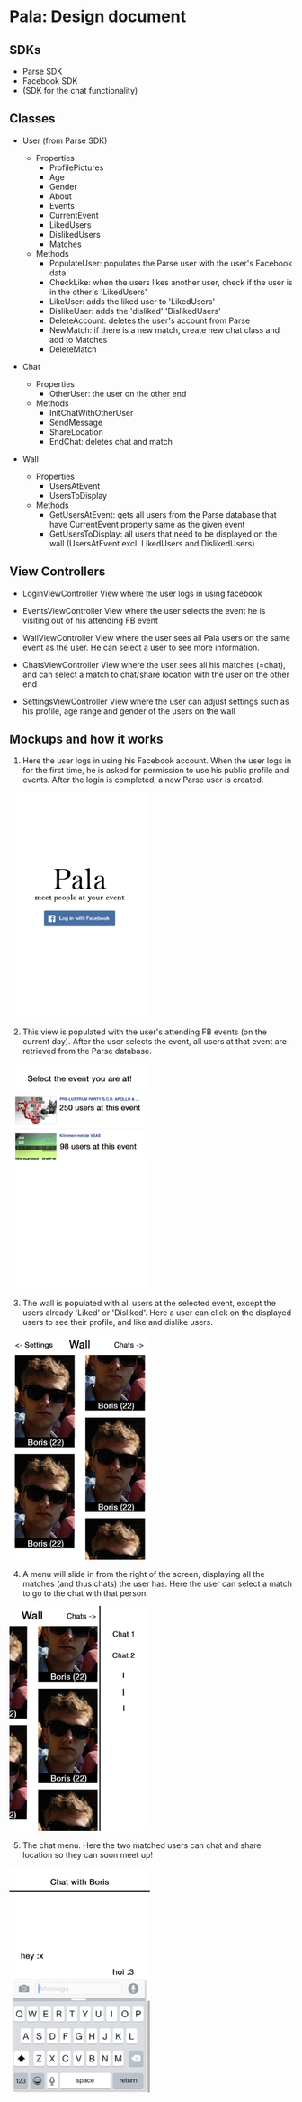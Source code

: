 # Pala: Design document

## SDKs
* Parse SDK
* Facebook SDK
* (SDK for the chat functionality)


## Classes
* User (from Parse SDK)
	* Properties
		- ProfilePictures
		- Age
		- Gender
		- About
		- Events
		- CurrentEvent
		- LikedUsers		
		- DislikedUsers
		- Matches
	* Methods
		- PopulateUser: populates the Parse user with the user's Facebook data
		- CheckLike: when the users likes another user, check if the user is in the other's 'LikedUsers'
		- LikeUser: adds the liked user to 'LikedUsers'
		- DislikeUser: adds the 'disliked' 'DislikedUsers'
		- DeleteAccount: deletes the user's account from Parse
		- NewMatch: if there is a new match, create new chat class and add to Matches
		- DeleteMatch
* Chat
	* Properties
		- OtherUser: the user on the other end
	* Methods
		- InitChatWithOtherUser
		- SendMessage
		- ShareLocation
		- EndChat: deletes chat and match
		
* Wall
	* Properties
		- UsersAtEvent
		- UsersToDisplay
	* Methods
		- GetUsersAtEvent: gets all users from the Parse database that have CurrentEvent property same as the given event
		- GetUsersToDisplay: all users that need to be displayed on the wall (UsersAtEvent excl. LikedUsers and DislikedUsers)
		
		

## View Controllers
* LoginViewController
	View where the user logs in using facebook

* EventsViewController
	View where the user selects the event he is visiting out of his attending FB event

* WallViewController
	View where the user sees all Pala users on the same event as the user. He can select a user to see more information.

* ChatsViewController
	View where the user sees all his matches (=chat), and can select a match to chat/share location with the user on the other end

* SettingsViewController
	View where the user can adjust settings such as his profile, age range and gender of the users on the wall

## Mockups and how it works
 1. Here the user logs in using his Facebook account. When the user logs in for the first time, he is asked for permission to use his public profile and events. After the login is completed, a new Parse user is created.

<img src="https://github.com/bjvanlinschoten/EventDateApp/blob/master/docs/LoginScreen.jpg" width="250">

 2. This view is populated with the user's attending FB events (on the current day). After the user selects the event, all users at that event are retrieved from the Parse database. 

<img src="https://github.com/bjvanlinschoten/EventDateApp/blob/master/docs/EventSelect.jpg" width="250">

 3. The wall is populated with all users at the selected event, except the users already 'Liked' or 'Disliked'. Here a user can click on the displayed users to see their profile, and like and dislike users.

<img src="https://github.com/bjvanlinschoten/EventDateApp/blob/master/docs/WallScreen.jpg" width="250">

 4. A menu will slide in from the right of the screen, displaying all the matches (and thus chats) the user has. Here the user can select a match to go to the chat with that person.

<img src="https://github.com/bjvanlinschoten/EventDateApp/blob/master/docs/ChatScreen.jpg" width="250">

 5. The chat menu. Here the two matched users can chat and share location so they can soon meet up!

<img src="https://github.com/bjvanlinschoten/EventDateApp/blob/master/docs/InChatScreen.jpg" width="250">